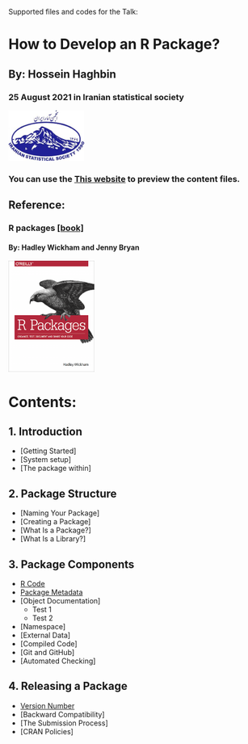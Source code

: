 Supported files and codes for the Talk:
# How to Develop an R Package?
## By: Hossein Haghbin
### 25 August 2021 in Iranian statistical society 
<img src="img/ISS-Logo.jpg" alt="Diffrent perspective of objects." width="150" height="100">

### You can use the [This website](https://haghbinh.github.io/DevRpack/) to preview the content files.

## Reference:
### R packages [\[book\] ](https://r-pkgs.org/)
#### By: Hadley Wickham and Jenny Bryan

<img src="img/cover.png" alt="Diffrent perspective of objects." width="170" height="220">

# Contents:
## 1. Introduction
 * [Getting Started]
 * [System setup]
 * [The package within]
## 2. Package Structure
 * [Naming Your Package]
 * [Creating a Package]
 * [What Is a Package?]
 * [What Is a Library?]
## 3. Package Components
 * [R Code](https://haghbinh.github.io/DevRpack/html/R_Codes.html)
 * [Package Metadata](https://haghbinh.github.io/DevRpack/html/package-meta-data.html)
 * [Object Documentation]
   * Test 1
   * Test 2
 * [Namespace]
 * [External Data]
 * [Compiled Code]
 * [Git and GitHub]
 * [Automated Checking]
## 4. Releasing a Package
 * [Version Number](https://haghbinh.github.io/DevRpack/html/R_Codes.html)
 * [Backward Compatibility]
 * [The Submission Process]
 * [CRAN Policies]
